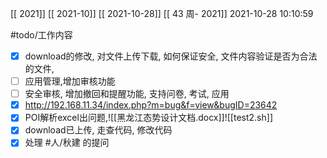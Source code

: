 [[ 2021]]
[[ 2021-10]]
[[ 2021-10-28]]
[[ 43 周- 2021]]
 2021-10-28 10:10:59
 
   #todo/工作内容
 - [x] download的修改, 对文件上传下载, 如何保证安全, 文件内容验证是否为合法的文件,
 - [ ] 应用管理,增加审核功能
 - [ ] 安全审核, 增加撤回和提醒功能, 支持问卷, 考试, 应用
-  [x] http://192.168.11.34/index.php?m=bug&f=view&bugID=23642
- [x] POI解析excel出问题,![[黑龙江态势设计文档.docx]]![[test2.sh]]
- [x] download已上传, 走查代码, 修改代码
- [x] 处理 #人/秋建 的提问